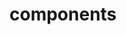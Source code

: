 <!-- Space: SlidesDevSecOps -->
<!-- Parent: Project -->
<!-- Title: Components -->

<!-- Label: SlidesDevSecOps -->
<!-- Label: Project -->
<!-- Label: Components -->
<!-- Include: docs/disclaimer.md -->
<!-- Include: ac:toc -->

# components
